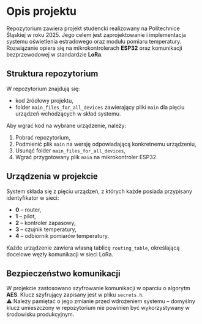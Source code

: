 # Opis projektu  

Repozytorium zawiera projekt studencki realizowany na Politechnice Śląskiej w roku 2025. Jego celem jest zaprojektowanie i implementacja systemu oświetlenia estradowego oraz modułu pomiaru temperatury. Rozwiązanie opiera się na mikrokontrolerach **ESP32** oraz komunikacji bezprzewodowej w standardzie **LoRa**.  

## Struktura repozytorium  

W repozytorium znajdują się:  
- kod źródłowy projektu,  
- folder `main_files_for_all_devices` zawierający pliki `main` dla pięciu urządzeń wchodzących w skład systemu.  

Aby wgrać kod na wybrane urządzenie, należy:  
1. Pobrać repozytorium,  
2. Podmienić plik `main` na wersję odpowiadającą konkretnemu urządzeniu,  
3. Usunąć folder `main_files_for_all_devices`,  
4. Wgrać przygotowany plik `main` na mikrokontroler ESP32.  

## Urządzenia w projekcie  

System składa się z pięciu urządzeń, z których każde posiada przypisany identyfikator w sieci:  

- **0** – router,  
- **1** – pilot,  
- **2** – kontroler zapasowy,  
- **3** – czujnik temperatury,  
- **4** – odbiornik pomiarów temperatury.  

Każde urządzenie zawiera własną tablicę `routing_table`, określającą docelowe węzły komunikacji w sieci LoRa.  

## Bezpieczeństwo komunikacji  

W projekcie zastosowano szyfrowanie komunikacji w oparciu o algorytm **AES**. Klucz szyfrujący zapisany jest w pliku `secrets.h`.  
⚠️ Należy pamiętać o jego zmianie przed wdrożeniem systemu – domyślny klucz umieszczony w repozytorium nie powinien być wykorzystywany w środowisku produkcyjnym.  
